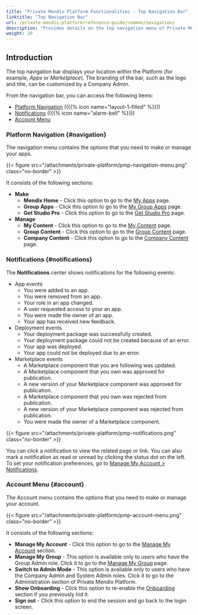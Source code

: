 ```yaml
---
title: "Private Mendix Platform Functionalities - Top Navigation Bar"
linktitle: "Top Navigation Bar"
url: /private-mendix-platform/reference-guide/common/navigation/
description: "Provides details on the top navigation menu of Private Mendix Platform."
weight: 20
---
```


## Introduction

The top navigation bar displays your location within the Platform (for example, *Apps* or *Marketplace*). The branding of the bar, such as the logo and title, can be customized by a Company Admin.

From the navigation bar, you can access the following items:

* [Platform Navigation](#navigation) (({{% icon name="layout-1-filled" %}}))
* [Notifications](#notifications) (({{% icon name="alarm-bell" %}}))
* [Account Menu](#account)

### Platform Navigation {#navigation}

The navigation menu contains the options that you need to make or manage your apps.

{{< figure src="/attachments/private-platform/pmp-navigation-menu.png" class="no-border" >}}

It consists of the following sections:

* **Make**
    * **Mendix Home** - Click this option to go to the [My Apps](#my-apps) page.
    * **Group Apps** - Click this option to go to the [My Group Apps](#my-group-apps) page.
    * **Get Studio Pro** - Click this option to go to the [Get Studio Pro](#get-studio-pro) page.
* **Manage**
    * **My Content** - Click this option to go to the [My Content](#my-content) page.
    * **Group Content** - Click this option to go to the [Group Content](#group-content) page.
    * **Company Content** - Click this option to go to the [Company Content](#company-content) page.

### Notifications {#notifications}

The **Notifications** center shows notifications for the following events:

* App events
    * You were added to an app.
    * You were removed from an app.
    * Your role in an app changed.
    * A user requested access to your an app.
    * You were made the owner of an app.
    * Your app has received new feedback.
* Deployment events
    * Your deployment package was successfully created.
    * Your deployment package could not be created because of an error.
    * Your app was deployed.
    * Your app could not be deployed due to an error.
* Marketplace events
    * A Marketplace component that you are following was updated.
    * A Marketplace component that you own was approved for publication.
    * A new version of your Marketplace component was approved for publication.
    * A Marketplace component that you own was rejected from publication.
    * A new version of your Marketplace component was rejected from publication.
    * You were made the owner of a Marketplace component.

{{< figure src="/attachments/private-platform/pmp-notifications.png" class="no-border" >}}

You can click a notification to view the related page or link. You can also mark a notification as read or unread by clicking the status dot on the left. To set your notification preferences, go to [Manage My Account > Notifications](#manage-notifications).

### Account Menu {#account}

The Account menu contains the options that you need to make or manage your account.

{{< figure src="/attachments/private-platform/pmp-account-menu.png" class="no-border" >}}

It consists of the following sections:

* **Manage My Account** - Click this option to go to the [Manage My Account](#manage-account) section.
* **Manage My Group** - This option is available only to users who have the Group Admin role. Click it to go to the [Manage My Group](#manage-group) page.
* **Switch to Admin Mode** - This option is available only to users who have the Company Admin and System Admin roles. Click it to go to the Administration section of Private Mendix Platform.
* **Show Onboarding** - Click this option to re-enable the [Onboarding](#onboarding) section if you previously hid it.
* **Sign out** - Click this option to end the session and go back to the login screen.